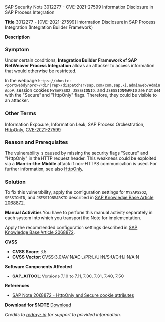 SAP Security Note 3012277 - CVE-2021-27599 Information Disclosure in SAP Process Integration

**Title**
3012277 - [CVE-2021-27599] Information Disclosure in SAP Process Integration (Integration Builder Framework)

**Description**

### Symptom
Under certain conditions, **Integration Builder Framework of SAP NetWeaver Process Integration** allows an attacker to access information that would otherwise be restricted.

In the webpage `https://<host>:<portwebdynpro>/<dir|rep>/dispatcher/sap.com/com.sap.xi.adminweb/AdminApp#`, session cookies `MYSAPSSO2`, `JSESSIONID`, and `JSESSIONMARKID` are not set with the "Secure" and "HttpOnly" flags. Therefore, they could be visible to an attacker.

### Other Terms
Information Exposure, Information Leak, SAP Process Orchestration, [HttpOnly](https://owasp.org/www-community/HttpOnly), [CVE-2021-27599](https://cve.mitre.org/cgi-bin/cvename.cgi?name=CVE-2021-27599)

### Reason and Prerequisites
The vulnerability is caused by missing the security flags "Secure" and "HttpOnly" in the HTTP request header. This weakness could be exploited via a **Man-in-the-Middle** attack if non-HTTPS communication is used. For further information, see also [HttpOnly](https://owasp.org/www-community/HttpOnly).

### Solution
To fix this vulnerability, apply the configuration settings for `MYSAPSSO2`, `SESSIONID`, and `JSESSIONMARKID` described in [SAP Knowledge Base Article 2068872](https://me.sap.com/notes/2068872).

**Manual Activities**
You have to perform this manual activity separately in each system into which you transport the Note for implementation.

Apply the recommended configuration settings described in [SAP Knowledge Base Article 2068872](https://me.sap.com/notes/2068872).

**CVSS**
- **CVSS Score**: 6.5
- **CVSS Vector**: CVSS:3.0/AV:N/AC:L/PR:L/UI:N/S:U/C:H/I:N/A:N

**Software Components Affected**
- **SAP_XITOOL**: Versions 7.10 to 7.11, 7.30, 7.31, 7.40, 7.50

**References**
- [SAP Note 2068872 - HttpOnly and Secure cookie attributes](https://me.sap.com/notes/2068872)

**Download for SNOTE**
[Download](https://notesdownloads.sap.com/note/0040000000540082021)

*Credits to [redrays.io](https://redrays.io) for support to provided information.*